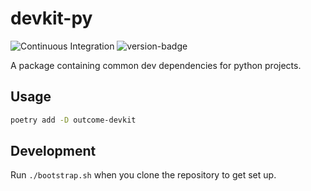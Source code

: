 # devkit-py
![Continuous Integration](https://github.com/outcome-co/devkit-py/workflows/Continuous%20Integration/badge.svg) ![version-badge](https://img.shields.io/badge/version-5.0.0-brightgreen)

A package containing common dev dependencies for python projects.

## Usage

```sh
poetry add -D outcome-devkit
```

## Development

Run `./bootstrap.sh` when you clone the repository to get set up.
